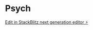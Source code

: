 # Psych

[Edit in StackBlitz next generation editor ⚡️](https://stackblitz.com/~/github.com/Atharwa23/Psych)